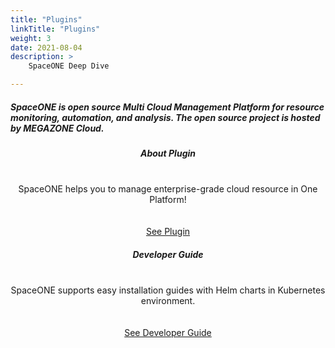 ```yaml
---
title: "Plugins"
linkTitle: "Plugins"
weight: 3
date: 2021-08-04
description: >
    SpaceONE Deep Dive

---
```



<section id="users">
    <h5>SpaceONE is open source Multi Cloud Management Platform for resource monitoring, automation, and analysis. The open source project is hosted by MEGAZONE Cloud.</h5>
    <div class="col-container">
      <div class="col-nav">
        <center>
          <h5>
            <b>About Plugin</b>
          </h5>
          <br>SpaceONE helps you to manage enterprise-grade cloud resource in One Platform!
          <br><br><br>
          <a href="/docs/contribute/plugins/about_plugin" class="button">See Plugin</a>
        </center>
      </div>
      <div class="col-nav">
        <center>
          <h5>
            <b>Developer Guide</b>
          </h5>
          <br>SpaceONE supports easy installation guides with Helm charts in Kubernetes environment.
          <br><br><br>
          <a href="/docs/contribute/plugins/developer_guide" class="button">See Developer Guide</a>
        </center>
      </div>
    </div>
</section>

<style>
    {{< include "partner-style.css" >}}
</style>
